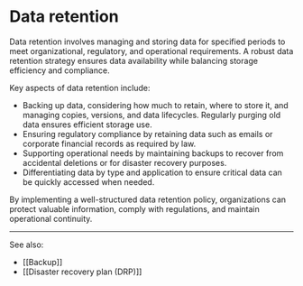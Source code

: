 
# Data retention

Data retention involves managing and storing data for specified periods to meet organizational, regulatory, and operational requirements. A robust data retention strategy ensures data availability while balancing storage efficiency and compliance.

Key aspects of data retention include:

- Backing up data, considering how much to retain, where to store it, and managing copies, versions, and data lifecycles. Regularly purging old data ensures efficient storage use.
- Ensuring regulatory compliance by retaining data such as emails or corporate financial records as required by law.
- Supporting operational needs by maintaining backups to recover from accidental deletions or for disaster recovery purposes.
- Differentiating data by type and application to ensure critical data can be quickly accessed when needed.

By implementing a well-structured data retention policy, organizations can protect valuable information, comply with regulations, and maintain operational continuity.

---

See also:

- [[Backup]]
- [[Disaster recovery plan (DRP)]]
